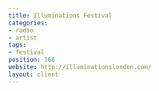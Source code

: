 ```yaml
---
title: Illuminations Festival
categories:
- radio
- artist
tags:
- festival
position: 168
website: http://illuminationslondon.com/
layout: client
---
```


